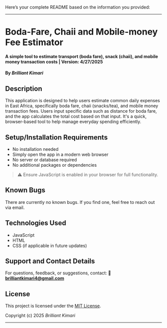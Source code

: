 Here’s your complete README based on the information you provided:

---

# Boda-Fare, Chaii and Mobile-money Fee Estimator

#### A simple tool to estimate transport (boda fare), snack (chaii), and mobile money transaction costs | Version: 4/27/2025

#### By *Brilliant Kimari*

## Description

This application is designed to help users estimate common daily expenses in East Africa, specifically boda fare, chaii (snacks/tea), and mobile money transaction fees. Users input specific data such as distance for boda fare, and the app calculates the total cost based on that input. It's a quick, browser-based tool to help manage everyday spending efficiently.

## Setup/Installation Requirements

* No installation needed
* Simply open the app in a modern web browser
* No server or database required
* No additional packages or dependencies

> ⚠️ Ensure JavaScript is enabled in your browser for full functionality.

## Known Bugs

There are currently no known bugs. If you find one, feel free to reach out via email.

## Technologies Used

* JavaScript
* HTML
* CSS (if applicable in future updates)

## Support and Contact Details

For questions, feedback, or suggestions, contact:
📧 **[brilliantkimari4@gmail.com](mailto:brilliantkimari4@gmail.com)**

## License

This project is licensed under the [MIT License](https://opensource.org/licenses/MIT).

Copyright (c) 2025
*Brilliant Kimari*

---